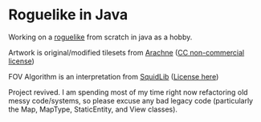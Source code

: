 # Roguelike in Java

Working on a [roguelike](http://www.roguebasin.com/index.php?title=Main_Page) from scratch in java as a hobby.

Artwork is original/modified tilesets from [Arachne](https://forums.tigsource.com/index.php?topic=14166.0)
([CC non-commercial license](https://creativecommons.org/licenses/by-nc-sa/4.0/))

FOV Algorithm is an interpretation from [SquidLib](https://github.com/SquidPony/SquidLib)
([License here](https://github.com/SquidPony/SquidLib/blob/master/LICENSE.txt))

Project revived. I am spending most of my time right now refactoring old messy code/systems, so please excuse any bad legacy code (particularly the Map, MapType, StaticEntity, and View classes).
